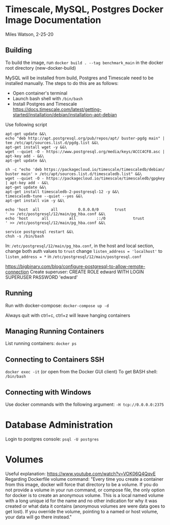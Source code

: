 # Timescale, MySQL, Postgres Docker Image Documentation
Miles Watson, 2-25-20

## Building
To build the image, run `docker build . --tag benchmark_main` in the docker root directory (new-docker-build)

MySQL will be installed from build, Postgres and Timescale need to be installed manually. The steps to do this are as follows:

* Open container's terminal
* Launch bash shell with `/bin/bash`
* Install Postgres and Timescale https://docs.timescale.com/latest/getting-started/installation/debian/installation-apt-debian

Use following script
```
apt-get update &&\
echo "deb http://apt.postgresql.org/pub/repos/apt/ buster-pgdg main" | tee /etc/apt/sources.list.d/pgdg.list &&\
apt-get install wget -y &&\
wget --quiet -O - https://www.postgresql.org/media/keys/ACCC4CF8.asc | apt-key add - &&\
apt-get update &&\

sh -c "echo 'deb https://packagecloud.io/timescale/timescaledb/debian/ buster main' > /etc/apt/sources.list.d/timescaledb.list" &&\
wget --quiet -O - https://packagecloud.io/timescale/timescaledb/gpgkey | apt-key add - &&\
apt-get update &&\
apt-get install timescaledb-2-postgresql-12 -y &&\
timescaledb-tune --quiet --yes &&\
apt-get install vim -y &&\

echo 'host	all		all  		0.0.0.0/0 		trust
' >> /etc/postgresql/12/main/pg_hba.conf &&\
echo 'host  	all  		all    		::/0    		trust
' >> /etc/postgresql/12/main/pg_hba.conf &&\

service postgresql restart &&\
chsh -s /bin/bash
```

In: `/etc/postgresql/12/main/pg_hba.conf`, in the host and local section, change both auth values to `trust`
change `listen_address = 'localhost'` to `listen_address = *` in `/etc/postgresql/12/main/postgresql.conf`

https://bigbinary.com/blog/configure-postgresql-to-allow-remote-connection
Create superuser:
CREATE ROLE edward WITH LOGIN SUPERUSER PASSWORD 'edward'
## Running
Run with docker-compose:
`docker-compose up -d`

Always quit with ctrl+c, ctrl+z will leave hanging containers

## Managing Running Containers
List running containers:  `docker ps`

## Connecting to Containers SSH
`docker exec -it` (or open from the Docker GUI client)
To get BASH shell: `/bin/bash`

## Connecting with Windows
Use docker commands with the following argument:
`-H tcp://0.0.0.0:2375`

# Database Administration
Login to postgres console: `psql -U postgres`

# Volumes
Useful explanation: https://www.youtube.com/watch?v=VOK06Q4QqvE
Regarding Dockerfile volume command: "Every time you create a container from this image, docker will force that directory to be a volume. If you do not provide a volume in your run command, or compose file, the only option for docker is to create an anonymous volume. This is a local named volume with a long unique id for the name and no other indication for why it was created or what data it contains (anonymous volumes are were data goes to get lost). If you override the volume, pointing to a named or host volume, your data will go there instead."
